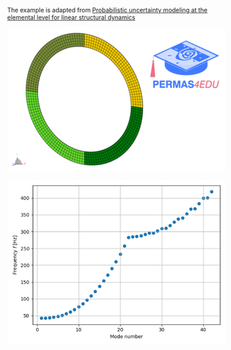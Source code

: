 The example is adapted from [Probabilistic uncertainty modeling at the elemental level for linear structural dynamics](https://doi.org/10.1007/s00466-025-02615-3)

![Annulus](annulus.png)

![Spectrum](Spectrum.png)

